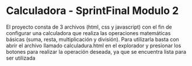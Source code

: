# Calculadora - SprintFinal Modulo 2

El proyecto consta de 3 archivos (html, css y javascript) con el fin de configurar una calculadora que realiza las operaciones matemáticas básicas (suma, resta, multiplicación y división).
Para utilizarla basta con abrir el archivo llamado calculadura.html en el explorador y presionar los botones para realizar la operación deseada, ya que se encuentra lista para ser utilizada

